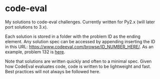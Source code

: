 # code-eval
My solutions to code-eval challenges. Currently written for Py2.x (will later port solutions to 3.x).

Each solution is stored in a folder with the problem ID as the ending element. Any solution spec can be accessed
by appending inserting the ID in this URL: https://www.codeeval.com/browse/ID_NUMBER_HERE/. As an example, problem 132
is [here](https://www.codeeval.com/browse/132/).

Note that solutions are written quickly and often to a minimal spec. Given how CodeEval evaluates code, code is written
to be lightweight and fast. Best practices will not always be followed here.
